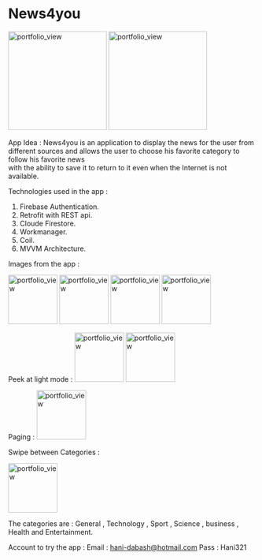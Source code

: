 # News4you

<img width="200" alt="portfolio_view" src="https://launch.sa/assets/images/logos/tuwaiq1000-dark.svg">


<img width="200" alt="portfolio_view" src="https://media2.giphy.com/media/KLp9F4gdqq2la5H1oa/giphy.gif?cid=790b76119c5222555287c2a693ac1ee2ee27ff85e2e59624&rid=giphy.gif&ct=g">


App Idea :
  News4you is an application to display the news for the user from different sources 
  and allows the user to choose his favorite category to follow his favorite news   
  with the ability to save it to return to it even when the Internet is not available.

Technologies used in the app :
  1. Firebase Authentication.
  2. Retrofit with REST api.
  3. Cloude Firestore.
  4. Workmanager.
  5. Coil.
  6. MVVM Architecture.
  
Images from the app :

<img width="100" alt="portfolio_view" src="https://i.ibb.co/0rd189z/Screenshot-News4you.jpg">
<img width="100" alt="portfolio_view" src="hhttps://i.ibb.co/SvJKSRT/Screenshot-News4you.jpg">
<img width="100" alt="portfolio_view" src="https://i.ibb.co/gWCnZWK/Screenshot-News4you.jpg">
<img width="100" alt="portfolio_view" src="https://i.ibb.co/C9J19Z6/Screenshot-News4you.jpg">


Peek at light mode :
<img width="100" alt="portfolio_view" src="https://i.ibb.co/cgCh73C/Screenshot-News4you.jpg">
<img width="100" alt="portfolio_view" src="https://i.ibb.co/B2j3Hj3/Screenshot-News4you.jpg">


Paging :
<img width="100" alt="portfolio_view" src="https://media3.giphy.com/media/hbMLDC6nRZwjgHcUCe/giphy.gif?cid=790b76111c50c8ee22e3c0321f1fe33851eb36ec1f6b79c5&rid=giphy.gif&ct=g">


Swipe between Categories :

<img width="100" alt="portfolio_view" src="https://media1.giphy.com/media/RfkHxQoXCa2mRQUwxf/giphy.gif?cid=790b7611b3d28edea12c4868aa65441a77dc24385336a9c1&rid=giphy.gif&ct=g">


The categories are :
  General , Technology , Sport , Science , business , Health and Entertainment.


Account to try the app :
  Email : hani-dabash@hotmail.com
  Pass : Hani321

